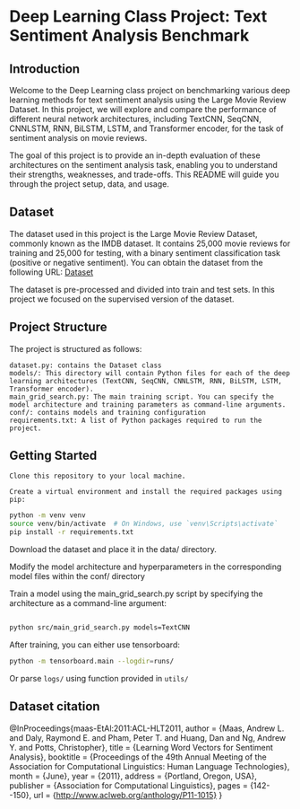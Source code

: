 # Deep Learning Class Project: Text Sentiment Analysis Benchmark
## Introduction

Welcome to the Deep Learning class project on benchmarking various deep learning methods for text sentiment analysis using the Large Movie Review Dataset. In this project, we will explore and compare the performance of different neural network architectures, including TextCNN, SeqCNN, CNNLSTM, RNN, BiLSTM, LSTM, and Transformer encoder, for the task of sentiment analysis on movie reviews.

The goal of this project is to provide an in-depth evaluation of these architectures on the sentiment analysis task, enabling you to understand their strengths, weaknesses, and trade-offs. This README will guide you through the project setup, data, and usage.
## Dataset

The dataset used in this project is the Large Movie Review Dataset, commonly known as the IMDB dataset. It contains 25,000 movie reviews for training and 25,000 for testing, with a binary sentiment classification task (positive or negative sentiment). You can obtain the dataset from the following URL: [Dataset](http://ai.stanford.edu/~amaas/data/sentiment/)

The dataset is pre-processed and divided into train and test sets. In this project we focused on the supervised version of the dataset.
## Project Structure

The project is structured as follows:

    dataset.py: contains the Dataset class
    models/: This directory will contain Python files for each of the deep learning architectures (TextCNN, SeqCNN, CNNLSTM, RNN, BiLSTM, LSTM, Transformer encoder).
    main_grid_search.py: The main training script. You can specify the model architecture and training parameters as command-line arguments.
    conf/: contains models and training configuration
    requirements.txt: A list of Python packages required to run the project.

## Getting Started

    Clone this repository to your local machine.

    Create a virtual environment and install the required packages using pip:

    
```bash
python -m venv venv
source venv/bin/activate  # On Windows, use `venv\Scripts\activate`
pip install -r requirements.txt
```

Download the dataset and place it in the data/ directory.

Modify the model architecture and hyperparameters in the corresponding model files within the conf/ directory

Train a model using the main_grid_search.py script by specifying the architecture as a command-line argument:

```bash

python src/main_grid_search.py models=TextCNN
```
After training, you can either use tensorboard:
```bash
python -m tensorboard.main --logdir=runs/
```
Or parse `logs/` using function provided in `utils/`

## Dataset citation
@InProceedings{maas-EtAl:2011:ACL-HLT2011,
  author    = {Maas, Andrew L.  and  Daly, Raymond E.  and  Pham, Peter T.  and  Huang, Dan  and  Ng, Andrew Y.  and  Potts, Christopher},
  title     = {Learning Word Vectors for Sentiment Analysis},
  booktitle = {Proceedings of the 49th Annual Meeting of the Association for Computational Linguistics: Human Language Technologies},
  month     = {June},
  year      = {2011},
  address   = {Portland, Oregon, USA},
  publisher = {Association for Computational Linguistics},
  pages     = {142--150},
  url       = {http://www.aclweb.org/anthology/P11-1015}
}
